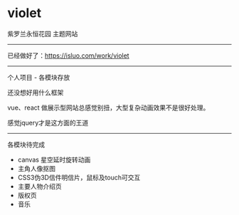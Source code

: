 # violet
紫罗兰永恒花园 主题网站

---

已经做好了：<a href="https://isluo.com/work/violet" target="_blank">https://isluo.com/work/violet</a>

---

个人项目 - 各模块存放

还没想好用什么框架

vue、react 做展示型网站总感觉别扭，大型复杂动画效果不是很好处理。

感觉jquery才是这方面的王道

---

各模块待完成

* canvas 星空延时旋转动画
* 主角人像抠图
* CSS3伪3D信件明信片，鼠标及touch可交互
* 主要人物介绍页
* 版权页
* 音乐
